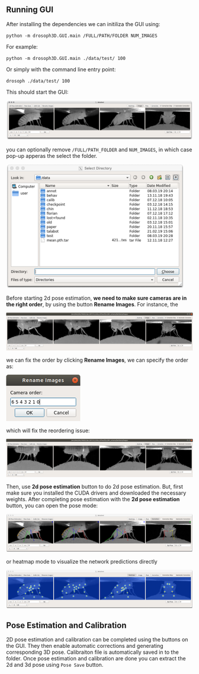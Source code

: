 ## Running GUI
After installing the dependencies we can initiliza the GUI using:

```
python -m drosoph3D.GUI.main /FULL/PATH/FOLDER NUM_IMAGES
```

For example:

```
python -m drosoph3D.GUI.main ./data/test/ 100
```

Or simply with the command line entry point:
```
drosoph ./data/test/ 100
```

This should start the GUI:

![Alt text](../images/gui.png?raw=true "Title")


you can optionally remove `/FULL/PATH_FOLDER` and `NUM_IMAGES`, in which case pop-up apperas the select the folder. 

<img src="../images/pop-up.png" width="480">

Before starting 2d pose estimation, __we need to make sure cameras are in the right order__, by using the button **Rename Images**. For instance, the 

![Alt text](../images/wrong_order.png?raw=true "Title")

we can fix the order by clicking **Rename Images**, we can specify the order as:

![Alt text](../images/rename.png?raw=true "Title")

which will fix the reordering issue:

![Alt text](../images/correct_order.png?raw=true "Title")

Then, use **2d pose estimation** button to do 2d pose estimation. But, first make sure you installed the CUDA drivers and downloaded the necessary weights. After completing pose estimation with the **2d pose estimation** button, you can open the pose mode:

![Alt text](../images/pose.png?raw=true "Title")

or heatmap mode to visualize the network predictions directly

![Alt text](../images/heatmap.png?raw=true "Title")

## Pose Estimation and Calibration
2D pose estimation and calibration can be completed using the buttons on the GUI. They then enable automatic corrections and generating corresponding 3D pose. 
Calibraiton file is automatically saved in to the folder.  Once pose estimation and calibration are done you can extract the 2d and 3d pose using  ```Pose Save``` button. 
